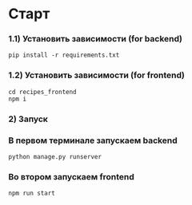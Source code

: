 # Старт

### 1.1) Установить зависимости (for backend)

    pip install -r requirements.txt

### 1.2) Установить зависимости (for frontend)

    cd recipes_frontend
    npm i

### 2) Запуск

### В первом терминале запускаем backend
    
    python manage.py runserver

### Во втором запускаем frontend
    
    npm run start

    






